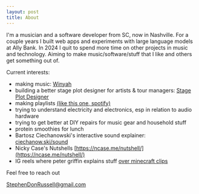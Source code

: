 ```yaml
---
layout: post
title: About
---
```

I'm a musician and a software developer from SC, now in Nashville. For a couple years I built web apps and experiments with large language models at Ally Bank. In 2024 I quit to spend more time on other projects in music and technology. Aiming to make music/software/stuff that I like and others get something out of.

Current interests:
- making music: [Winyah](https://open.spotify.com/artist/4iyP4VOGOLzbt2Vxcyu6zG?si=RWa7SB67TlSiDo3o38pZkg)
- building a better stage plot designer for artists & tour managers: [Stage Plot Designer](https://stage-plot-designer.vercel.app)
- making playlists [(like this one, spotify)](https://open.spotify.com/playlist/1k5HVkPuzVcRiZ6vc3PSNw?si=339aacba52e34fa2)
- trying to understand electricity and electronics, esp in relation to audio hardware
- trying to get better at DIY repairs for music gear and household stuff
- protein smoothies for lunch
- Bartosz Ciechanowski's interactive sound explainer: [ciechanow.ski/sound](https://ciechanow.ski/sound/)
- Nicky Case's Nutshells [https://ncase.me/nutshell/](https://ncase.me/nutshell/)
- IG reels where peter griffin explains stuff [over minecraft clips](https://www.instagram.com/p/DG6NIgNgIno/)

Feel free to reach out

[StephenDonRussell@gmail.com](mailto:StephenDonRussell@gmail.com)
